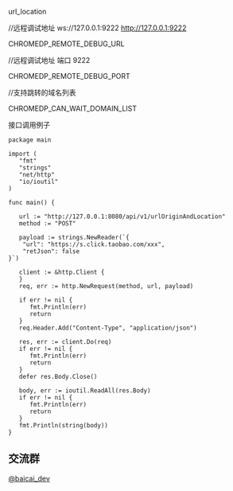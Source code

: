 url_location


//远程调试地址 ws://127.0.0.1:9222 http://127.0.0.1:9222

CHROMEDP_REMOTE_DEBUG_URL

//远程调试地址 端口 9222

CHROMEDP_REMOTE_DEBUG_PORT

//支持跳转的域名列表 

CHROMEDP_CAN_WAIT_DOMAIN_LIST

接口调用例子
```
package main

import (
   "fmt"
   "strings"
   "net/http"
   "io/ioutil"
)

func main() {

   url := "http://127.0.0.1:8080/api/v1/urlOriginAndLocation"
   method := "POST"

   payload := strings.NewReader(`{
    "url": "https://s.click.taobao.com/xxx",
    "retJson": false
}`)

   client := &http.Client {
   }
   req, err := http.NewRequest(method, url, payload)

   if err != nil {
      fmt.Println(err)
      return
   }
   req.Header.Add("Content-Type", "application/json")

   res, err := client.Do(req)
   if err != nil {
      fmt.Println(err)
      return
   }
   defer res.Body.Close()

   body, err := ioutil.ReadAll(res.Body)
   if err != nil {
      fmt.Println(err)
      return
   }
   fmt.Println(string(body))
}
```

## 交流群
[@baicai_dev](https://t.me/baicai_dev)